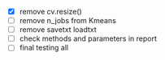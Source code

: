 - [x] remove cv.resize()
- [ ] remove n_jobs from Kmeans
- [ ] remove savetxt loadtxt
- [ ] check methods and parameters in report
- [ ] final testing all